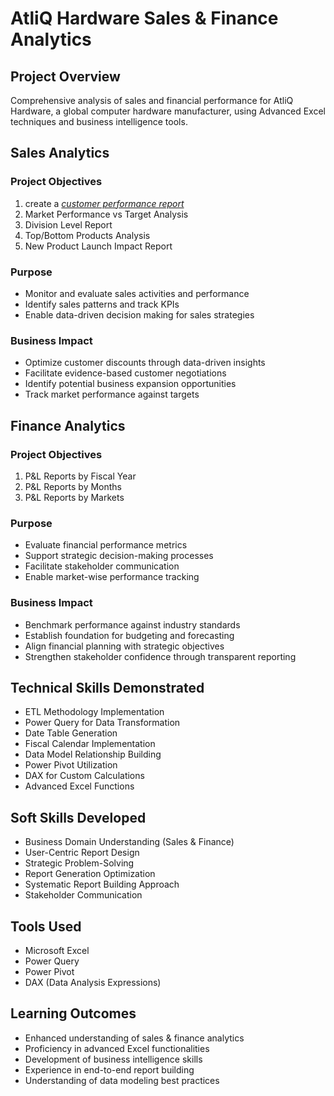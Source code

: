 # AtliQ Hardware Sales & Finance Analytics

## Project Overview
Comprehensive analysis of sales and financial performance for AtliQ Hardware, a global computer hardware manufacturer, using Advanced Excel techniques and business intelligence tools.

## Sales Analytics
### Project Objectives
1. create a _[customer performance report](https://github.com/Satishkumar125/Excel_sales-Finance-Analytics/blob/main/Net%20Performace%20sales.pdf)_
2. Market Performance vs Target Analysis
3. Division Level Report
4. Top/Bottom Products Analysis
5. New Product Launch Impact Report

### Purpose
- Monitor and evaluate sales activities and performance
- Identify sales patterns and track KPIs
- Enable data-driven decision making for sales strategies

### Business Impact
- Optimize customer discounts through data-driven insights
- Facilitate evidence-based customer negotiations
- Identify potential business expansion opportunities
- Track market performance against targets

## Finance Analytics
### Project Objectives
1. P&L Reports by Fiscal Year
2. P&L Reports by Months
3. P&L Reports by Markets

### Purpose
- Evaluate financial performance metrics
- Support strategic decision-making processes
- Facilitate stakeholder communication
- Enable market-wise performance tracking

### Business Impact
- Benchmark performance against industry standards
- Establish foundation for budgeting and forecasting
- Align financial planning with strategic objectives
- Strengthen stakeholder confidence through transparent reporting

## Technical Skills Demonstrated
- ETL Methodology Implementation
- Power Query for Data Transformation
- Date Table Generation
- Fiscal Calendar Implementation
- Data Model Relationship Building
- Power Pivot Utilization
- DAX for Custom Calculations
- Advanced Excel Functions

## Soft Skills Developed
- Business Domain Understanding (Sales & Finance)
- User-Centric Report Design
- Strategic Problem-Solving
- Report Generation Optimization
- Systematic Report Building Approach
- Stakeholder Communication

## Tools Used
- Microsoft Excel
- Power Query
- Power Pivot
- DAX (Data Analysis Expressions)

## Learning Outcomes
- Enhanced understanding of sales & finance analytics
- Proficiency in advanced Excel functionalities
- Development of business intelligence skills
- Experience in end-to-end report building
- Understanding of data modeling best practices
